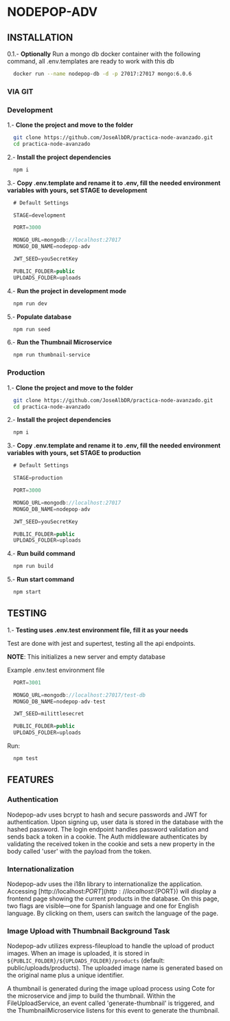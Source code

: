 # NODEPOP-ADV

## INSTALLATION

0.1.- **Optionally**
Run a mongo db docker container with the following command, all .env.templates are ready to work with this db
```bash
  docker run --name nodepop-db -d -p 27017:27017 mongo:6.0.6
```

### VIA GIT

### Development

1.- **Clone the project and move to the folder**

```bash
  git clone https://github.com/JoseAlbDR/practica-node-avanzado.git
  cd practica-node-avanzado
```

2.- **Install the project dependencies**

```bash
  npm i
```

3.- **Copy .env.template and rename it to .env, fill the needed environment variables with yours, set STAGE to development**

```js
  # Default Settings

  STAGE=development

  PORT=3000

  MONGO_URL=mongodb://localhost:27017
  MONGO_DB_NAME=nodepop-adv

  JWT_SEED=youSecretKey

  PUBLIC_FOLDER=public
  UPLOADS_FOLDER=uploads
```

4.- **Run the project in development mode**

```bash
  npm run dev
```

5.- **Populate database**

```bash
  npm run seed
```

6.- **Run the Thumbnail Microservice**

```bash
  npm run thumbnail-service
```

### Production

1.- **Clone the project and move to the folder**

```bash
  git clone https://github.com/JoseAlbDR/practica-node-avanzado.git
  cd practica-node-avanzado
```

2.- **Install the project dependencies**

```bash
  npm i
```

3.- **Copy .env.template and rename it to .env, fill the needed environment variables with yours, set STAGE to production**

```js
  # Default Settings

  STAGE=production

  PORT=3000

  MONGO_URL=mongodb://localhost:27017
  MONGO_DB_NAME=nodepop-adv

  JWT_SEED=youSecretKey

  PUBLIC_FOLDER=public
  UPLOADS_FOLDER=uploads
```

4.- **Run build command**

```bash
  npm run build
```

5.- **Run start command**

```bash
  npm start
```

## TESTING

1.- **Testing uses .env.test environment file, fill it as your needs**

Test are done with jest and supertest, testing all the api endpoints.

**NOTE**: This initializes a new server and empty database

Example .env.test environment file

```js
  PORT=3001

  MONGO_URL=mongodb://localhost:27017/test-db
  MONGO_DB_NAME=nodepop-adv-test

  JWT_SEED=milittlesecret

  PUBLIC_FOLDER=public
  UPLOADS_FOLDER=uploads
```

Run:

```bash
  npm test
```


## FEATURES

### Authentication

Nodepop-adv uses bcrypt to hash and secure passwords and JWT for authentication. Upon signing up, user data is stored in the database with the hashed password. The login endpoint handles password validation and sends back a token in a cookie. The Auth middleware authenticates by validating the received token in the cookie and sets a new property in the body called 'user' with the payload from the token.

### Internationalization

Nodepop-adv uses the i18n library to internationalize the application. Accessing [http://localhost:${PORT}](http://localhost:${PORT}) will display a frontend page showing the current products in the database. On this page, two flags are visible—one for Spanish language and one for English language. By clicking on them, users can switch the language of the page.

### Image Upload with Thumbnail Background Task

Nodepop-adv utilizes express-fileupload to handle the upload of product images. When an image is uploaded, it is stored in `${PUBLIC_FOLDER}/${UPLOADS_FOLDER}/products` (default: public/uploads/products). The uploaded image name is generated based on the original name plus a unique identifier.

A thumbnail is generated during the image upload process using Cote for the microservice and jimp to build the thumbnail. Within the FileUploadService, an event called 'generate-thumbnail' is triggered, and the ThumbnailMicroservice listens for this event to generate the thumbnail.
